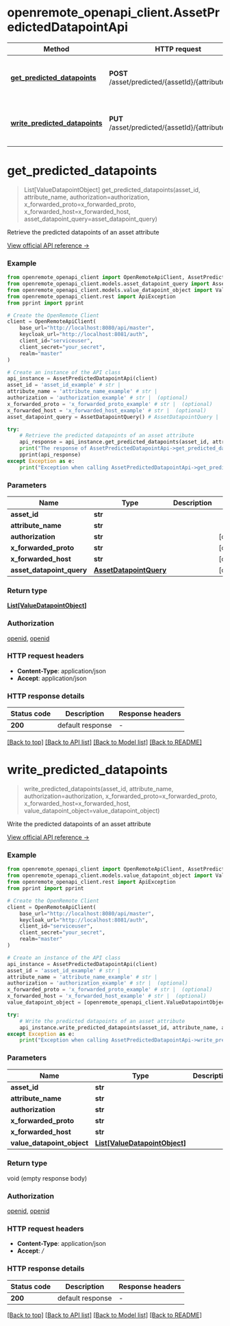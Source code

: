 # openremote_openapi_client.AssetPredictedDatapointApi

Method | HTTP request | Description
------------- | ------------- | -------------
[**get_predicted_datapoints**](AssetPredictedDatapointApi.md#get_predicted_datapoints) | **POST** /asset/predicted/{assetId}/{attributeName} | Retrieve the predicted datapoints of an asset attribute
[**write_predicted_datapoints**](AssetPredictedDatapointApi.md#write_predicted_datapoints) | **PUT** /asset/predicted/{assetId}/{attributeName} | Write the predicted datapoints of an asset attribute


# **get_predicted_datapoints**
> List[ValueDatapointObject] get_predicted_datapoints(asset_id, attribute_name, authorization=authorization, x_forwarded_proto=x_forwarded_proto, x_forwarded_host=x_forwarded_host, asset_datapoint_query=asset_datapoint_query)

Retrieve the predicted datapoints of an asset attribute

[View official API reference →](https://docs.openremote.io/docs/rest-api/get-predicted-datapoints)

### Example


```python
from openremote_openapi_client import OpenRemoteApiClient, AssetPredictedDatapointApi
from openremote_openapi_client.models.asset_datapoint_query import AssetDatapointQuery
from openremote_openapi_client.models.value_datapoint_object import ValueDatapointObject
from openremote_openapi_client.rest import ApiException
from pprint import pprint

# Create the OpenRemote Client
client = OpenRemoteApiClient(
    base_url="http://localhost:8080/api/master",
    keycloak_url="http://localhost:8081/auth",
    client_id="serviceuser",
    client_secret="your_secret",
    realm="master"
)

# Create an instance of the API class
api_instance = AssetPredictedDatapointApi(client)
asset_id = 'asset_id_example' # str | 
attribute_name = 'attribute_name_example' # str | 
authorization = 'authorization_example' # str |  (optional)
x_forwarded_proto = 'x_forwarded_proto_example' # str |  (optional)
x_forwarded_host = 'x_forwarded_host_example' # str |  (optional)
asset_datapoint_query = AssetDatapointQuery() # AssetDatapointQuery |  (optional)

try:
    # Retrieve the predicted datapoints of an asset attribute
    api_response = api_instance.get_predicted_datapoints(asset_id, attribute_name, authorization=authorization, x_forwarded_proto=x_forwarded_proto, x_forwarded_host=x_forwarded_host, asset_datapoint_query=asset_datapoint_query)
    print("The response of AssetPredictedDatapointApi->get_predicted_datapoints:\n")
    pprint(api_response)
except Exception as e:
    print("Exception when calling AssetPredictedDatapointApi->get_predicted_datapoints: %s\n" % e)
```



### Parameters


Name | Type | Description  | Notes
------------- | ------------- | ------------- | -------------
 **asset_id** | **str**|  | 
 **attribute_name** | **str**|  | 
 **authorization** | **str**|  | [optional] 
 **x_forwarded_proto** | **str**|  | [optional] 
 **x_forwarded_host** | **str**|  | [optional] 
 **asset_datapoint_query** | [**AssetDatapointQuery**](AssetDatapointQuery.md)|  | [optional] 

### Return type

[**List[ValueDatapointObject]**](ValueDatapointObject.md)

### Authorization

[openid](../README.md#openid), [openid](../README.md#openid)

### HTTP request headers

 - **Content-Type**: application/json
 - **Accept**: application/json

### HTTP response details

| Status code | Description | Response headers |
|-------------|-------------|------------------|
**200** | default response |  -  |

[[Back to top]](#) [[Back to API list]](../README.md#documentation-for-api-endpoints) [[Back to Model list]](../README.md#documentation-for-models) [[Back to README]](../README.md)

# **write_predicted_datapoints**
> write_predicted_datapoints(asset_id, attribute_name, authorization=authorization, x_forwarded_proto=x_forwarded_proto, x_forwarded_host=x_forwarded_host, value_datapoint_object=value_datapoint_object)

Write the predicted datapoints of an asset attribute

[View official API reference →](https://docs.openremote.io/docs/rest-api/write-predicted-datapoints)

### Example


```python
from openremote_openapi_client import OpenRemoteApiClient, AssetPredictedDatapointApi
from openremote_openapi_client.models.value_datapoint_object import ValueDatapointObject
from openremote_openapi_client.rest import ApiException
from pprint import pprint

# Create the OpenRemote Client
client = OpenRemoteApiClient(
    base_url="http://localhost:8080/api/master",
    keycloak_url="http://localhost:8081/auth",
    client_id="serviceuser",
    client_secret="your_secret",
    realm="master"
)

# Create an instance of the API class
api_instance = AssetPredictedDatapointApi(client)
asset_id = 'asset_id_example' # str | 
attribute_name = 'attribute_name_example' # str | 
authorization = 'authorization_example' # str |  (optional)
x_forwarded_proto = 'x_forwarded_proto_example' # str |  (optional)
x_forwarded_host = 'x_forwarded_host_example' # str |  (optional)
value_datapoint_object = [openremote_openapi_client.ValueDatapointObject()] # List[ValueDatapointObject] |  (optional)

try:
    # Write the predicted datapoints of an asset attribute
    api_instance.write_predicted_datapoints(asset_id, attribute_name, authorization=authorization, x_forwarded_proto=x_forwarded_proto, x_forwarded_host=x_forwarded_host, value_datapoint_object=value_datapoint_object)
except Exception as e:
    print("Exception when calling AssetPredictedDatapointApi->write_predicted_datapoints: %s\n" % e)
```



### Parameters


Name | Type | Description  | Notes
------------- | ------------- | ------------- | -------------
 **asset_id** | **str**|  | 
 **attribute_name** | **str**|  | 
 **authorization** | **str**|  | [optional] 
 **x_forwarded_proto** | **str**|  | [optional] 
 **x_forwarded_host** | **str**|  | [optional] 
 **value_datapoint_object** | [**List[ValueDatapointObject]**](ValueDatapointObject.md)|  | [optional] 

### Return type

void (empty response body)

### Authorization

[openid](../README.md#openid), [openid](../README.md#openid)

### HTTP request headers

 - **Content-Type**: application/json
 - **Accept**: */*

### HTTP response details

| Status code | Description | Response headers |
|-------------|-------------|------------------|
**200** | default response |  -  |

[[Back to top]](#) [[Back to API list]](../README.md#documentation-for-api-endpoints) [[Back to Model list]](../README.md#documentation-for-models) [[Back to README]](../README.md)

